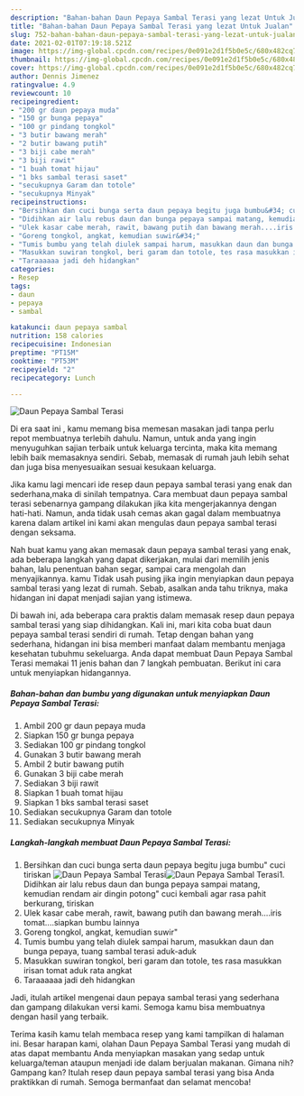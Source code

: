 ```yaml
---
description: "Bahan-bahan Daun Pepaya Sambal Terasi yang lezat Untuk Jualan"
title: "Bahan-bahan Daun Pepaya Sambal Terasi yang lezat Untuk Jualan"
slug: 752-bahan-bahan-daun-pepaya-sambal-terasi-yang-lezat-untuk-jualan
date: 2021-02-01T07:19:18.521Z
image: https://img-global.cpcdn.com/recipes/0e091e2d1f5b0e5c/680x482cq70/daun-pepaya-sambal-terasi-foto-resep-utama.jpg
thumbnail: https://img-global.cpcdn.com/recipes/0e091e2d1f5b0e5c/680x482cq70/daun-pepaya-sambal-terasi-foto-resep-utama.jpg
cover: https://img-global.cpcdn.com/recipes/0e091e2d1f5b0e5c/680x482cq70/daun-pepaya-sambal-terasi-foto-resep-utama.jpg
author: Dennis Jimenez
ratingvalue: 4.9
reviewcount: 10
recipeingredient:
- "200 gr daun pepaya muda"
- "150 gr bunga pepaya"
- "100 gr pindang tongkol"
- "3 butir bawang merah"
- "2 butir bawang putih"
- "3 biji cabe merah"
- "3 biji rawit"
- "1 buah tomat hijau"
- "1 bks sambal terasi saset"
- "secukupnya Garam dan totole"
- "secukupnya Minyak"
recipeinstructions:
- "Bersihkan dan cuci bunga serta daun pepaya begitu juga bumbu&#34; cuci tiriskan"
- "Didihkan air lalu rebus daun dan bunga pepaya sampai matang, kemudian rendam air dingin potong&#34; cuci kembali agar rasa pahit berkurang, tiriskan"
- "Ulek kasar cabe merah, rawit, bawang putih dan bawang merah....iris tomat....siapkan bumbu lainnya"
- "Goreng tongkol, angkat, kemudian suwir&#34;"
- "Tumis bumbu yang telah diulek sampai harum, masukkan daun dan bunga pepaya, tuang sambal terasi aduk-aduk"
- "Masukkan suwiran tongkol, beri garam dan totole, tes rasa masukkan irisan tomat aduk rata angkat"
- "Taraaaaaa jadi deh hidangkan"
categories:
- Resep
tags:
- daun
- pepaya
- sambal

katakunci: daun pepaya sambal 
nutrition: 158 calories
recipecuisine: Indonesian
preptime: "PT15M"
cooktime: "PT53M"
recipeyield: "2"
recipecategory: Lunch

---
```



![Daun Pepaya Sambal Terasi](https://img-global.cpcdn.com/recipes/0e091e2d1f5b0e5c/680x482cq70/daun-pepaya-sambal-terasi-foto-resep-utama.jpg)

Di era  saat ini , kamu memang bisa memesan masakan jadi tanpa perlu repot membuatnya terlebih dahulu. Namun, untuk anda yang ingin menyuguhkan sajian terbaik untuk keluarga tercinta, maka kita memang lebih baik memasaknya sendiri. Sebab, memasak di rumah jauh lebih sehat dan juga bisa menyesuaikan sesuai kesukaan keluarga.

Jika kamu lagi mencari ide resep daun pepaya sambal terasi yang enak dan sederhana,maka di sinilah tempatnya. Cara membuat daun pepaya sambal terasi  sebenarnya gampang dilakukan jika kita mengerjakannya dengan hati-hati. Namun, anda tidak usah cemas akan gagal dalam membuatnya 
karena dalam artikel ini kami akan mengulas daun pepaya sambal terasi dengan seksama.  



Nah buat kamu yang akan memasak daun pepaya sambal terasi yang enak, ada beberapa langkah yang dapat dikerjakan, mulai dari memilih jenis bahan, lalu penentuan bahan segar, sampai cara mengolah dan menyajikannya. kamu Tidak usah pusing jika ingin menyiapkan daun pepaya sambal terasi yang lezat di rumah. Sebab, asalkan anda  tahu triknya, maka hidangan ini dapat menjadi sajian yang istimewa.

Di bawah ini, ada beberapa cara praktis  dalam memasak resep daun pepaya sambal terasi yang siap dihidangkan. Kali ini, mari kita coba buat daun pepaya sambal terasi sendiri di rumah. Tetap dengan bahan yang sederhana, hidangan ini bisa memberi manfaat dalam membantu menjaga kesehatan tubuhmu sekeluarga. Anda dapat membuat Daun Pepaya Sambal Terasi memakai 11 jenis bahan dan 7 langkah pembuatan. Berikut ini cara untuk menyiapkan hidangannya.

<!--inarticleads1-->

##### Bahan-bahan dan bumbu yang digunakan untuk menyiapkan Daun Pepaya Sambal Terasi:

1. Ambil 200 gr daun pepaya muda
1. Siapkan 150 gr bunga pepaya
1. Sediakan 100 gr pindang tongkol
1. Gunakan 3 butir bawang merah
1. Ambil 2 butir bawang putih
1. Gunakan 3 biji cabe merah
1. Sediakan 3 biji rawit
1. Siapkan 1 buah tomat hijau
1. Siapkan 1 bks sambal terasi saset
1. Sediakan secukupnya Garam dan totole
1. Sediakan secukupnya Minyak




<!--inarticleads2-->

##### Langkah-langkah membuat Daun Pepaya Sambal Terasi:

1. Bersihkan dan cuci bunga serta daun pepaya begitu juga bumbu&#34; cuci tiriskan
<img src="https://img-global.cpcdn.com/steps/0946c40808f45a28/160x128cq70/daun-pepaya-sambal-terasi-langkah-memasak-1-foto.jpg" alt="Daun Pepaya Sambal Terasi"><img src="https://img-global.cpcdn.com/steps/2dae7a89141e6327/160x128cq70/daun-pepaya-sambal-terasi-langkah-memasak-1-foto.jpg" alt="Daun Pepaya Sambal Terasi">1. Didihkan air lalu rebus daun dan bunga pepaya sampai matang, kemudian rendam air dingin potong&#34; cuci kembali agar rasa pahit berkurang, tiriskan
1. Ulek kasar cabe merah, rawit, bawang putih dan bawang merah....iris tomat....siapkan bumbu lainnya
1. Goreng tongkol, angkat, kemudian suwir&#34;
1. Tumis bumbu yang telah diulek sampai harum, masukkan daun dan bunga pepaya, tuang sambal terasi aduk-aduk
1. Masukkan suwiran tongkol, beri garam dan totole, tes rasa masukkan irisan tomat aduk rata angkat
1. Taraaaaaa jadi deh hidangkan




Jadi, itulah artikel mengenai  daun pepaya sambal terasi  yang sederhana dan gampang dilakukan versi kami. Semoga kamu bisa membuatnya dengan hasil yang terbaik. 

Terima kasih kamu telah membaca resep yang kami tampilkan di halaman ini. Besar harapan kami, olahan  Daun Pepaya Sambal Terasi yang mudah di atas dapat membantu Anda menyiapkan masakan yang sedap untuk keluarga/teman ataupun menjadi ide dalam berjualan makanan. Gimana nih? Gampang kan? Itulah resep daun pepaya sambal terasi yang bisa Anda praktikkan di rumah. Semoga bermanfaat dan selamat mencoba!

